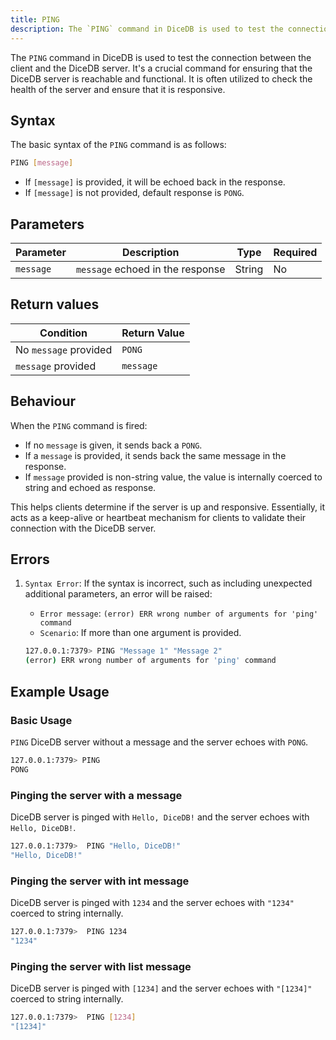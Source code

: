 ```yaml
---
title: PING
description: The `PING` command in DiceDB is used to test the connection between the client and the DiceDB server. It's a crucial command for ensuring that the DiceDB server is reachable and functional. It is often utilized to check the health of the server and ensure that it is responsive.
---
```


The `PING` command in DiceDB is used to test the connection between the client and the DiceDB server. It's a crucial command for ensuring that the DiceDB server is reachable and functional. It is often utilized to check the health of the server and ensure that it is responsive.

## Syntax

The basic syntax of the `PING` command is as follows:

```bash
PING [message]
```

- If `[message]` is provided, it will be echoed back in the response.
- If `[message]` is not provided, default response is `PONG`.

## Parameters

| Parameter | Description                      | Type   | Required |
| --------- | -------------------------------- | ------ | -------- |
| `message` | `message` echoed in the response | String | No       |

## Return values

| Condition             | Return Value |
| --------------------- | ------------ |
| No `message` provided | `PONG`       |
| `message` provided    | `message`    |

## Behaviour

When the `PING` command is fired:

- If no `message` is given, it sends back a `PONG`.
- If a `message` is provided, it sends back the same message in the response.
- If `message` provided is non-string value, the value is internally coerced to string and echoed as response.

This helps clients determine if the server is up and responsive. Essentially, it acts as a keep-alive or heartbeat mechanism for clients to validate their connection with the DiceDB server.

## Errors

1. `Syntax Error`: If the syntax is incorrect, such as including unexpected additional parameters, an error will be raised:

   - `Error message`: `(error) ERR wrong number of arguments for 'ping' command`
   - `Scenario`: If more than one argument is provided.

   ```bash
   127.0.0.1:7379> PING "Message 1" "Message 2"
   (error) ERR wrong number of arguments for 'ping' command
   ```

## Example Usage

### Basic Usage

`PING` DiceDB server without a message and the server echoes with `PONG`.

```bash
127.0.0.1:7379> PING
PONG
```

### Pinging the server with a message

DiceDB server is pinged with `Hello, DiceDB!` and the server echoes with `Hello, DiceDB!`.

```bash
127.0.0.1:7379>  PING "Hello, DiceDB!"
"Hello, DiceDB!"
```

### Pinging the server with int message

DiceDB server is pinged with `1234` and the server echoes with `"1234"` coerced to string internally.

```bash
127.0.0.1:7379>  PING 1234
"1234"
```

### Pinging the server with list message

DiceDB server is pinged with `[1234]` and the server echoes with `"[1234]"` coerced to string internally.

```bash
127.0.0.1:7379>  PING [1234]
"[1234]"
```
